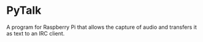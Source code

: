 PyTalk
======

A program for Raspberry Pi that allows the capture of audio and transfers it as text to an IRC client.
